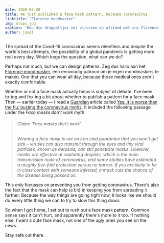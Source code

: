 ```yaml
---
date: 2020-02-28
title: We just published a face mask pattern, because coronavirus
linktitle: "Florence mondmasker"
img: drops.jpg
caption: "Hou die druppeltjes vol virussen op afstand met ons Florence mondmasker"
author: joost
---
```



The spread of the Covid-19 coronavirus seems relentless and despite the world's best attempts, the possibility of a global pandemic is getting more real every day. Which begs the question, what can we do?

Perhaps not much, but we can design patterns. Zeg dus hallo aan het [Florence mondmasker](/designs/florence/), een eenvoudig patroon om je eigen mondmaskers te maken. One that you can wear all day, because those medical ones aren't exactly comfortable.

Whether or not a face mask actually helps is subject of debate. I've been to-ing and fro-ing a bit about whether to publish a pattern for a face mask. Then — earlier today — I read a [Guardian](https://www.theguardian.com/) article called [Yes, it is worse than the flu: busting the coronavirus myths](https://www.theguardian.com/world/2020/feb/28/coronavirus-truth-myths-flu-covid-19-face-masks). It included the following passage under the *Face masks don’t work* myth:

> ###### Claim: ‘Face masks don’t work’
> 
> *Wearing a face mask is not an iron clad guarantee that you won’t get sick – viruses can also transmit through the eyes and tiny viral particles, known as aerosols, can still penetrate masks. However, masks are effective at capturing droplets, which is the main transmission route of coronavirus, and some studies have estimated a roughly five-fold protection versus no barrier. If you are likely to be in close contact with someone infected, a mask cuts the chance of the disease being passed on.*

This only focusses on preventing you from getting coronavirus. There's also the fact that the mask can help (a bit) in keeping you from spreading it further. Because the way things are going right now, it looks like we should do every little thing we can to try to slow this thing down.

So when I got home, I set out to rush out a face mask pattern. Common sense says it can't hurt, and apparently there's more to it too. If nothing else, I want a cute face mask, not one of the ugly ones you see on the news.

Stay safe out there.
